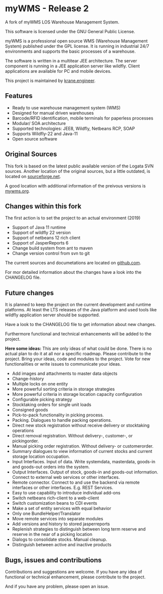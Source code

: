 # myWMS - Release 2

A fork of myWMS LOS Warehouse Management System.

This software is licensed under the GNU General Public License.

myWMS is a professional open source WMS (Warehouse Management System) published under the GPL license. It is running in industrial 24/7 environments and supports the basic processes of a warehouse.

The software is written in a multitear JEE architecture.
The server component is running in a JEE application server like wildfly. Client applications are available for PC and mobile devices. 

This project is maintained by [krane.engineer](https://krane.engineer).


## Features

* Ready to use warehouse management system (WMS)
* Designed for manual driven warehouses
* Barcode/RFID identification, mobile terminals for paperless processes
* Modular/ SOA architecture
* Supported technologies: JEE8, Wildfly, Netbeans RCP, SOAP
* Supports Wildfly-22 and Java-11
* Open source software


## Original Sources

This fork is based on the latest public available version of the Logata SVN sources.
Another location of the original sources, but a little outdated, is located on [sourceforge.net](https://sourceforge.net/projects/mywmslos).

A good location with additional information of the preivous versions is [mywms.org](http://www.mywms.org).


## Changes within this fork

The first action is to set the project to an actual environment (2019)

- Support of Java 11 runtime
- Support of wildfly 22 version
- Support of netbeans 12 rich client
- Support of JasperReports 6
- Change build system from ant to maven
- Change version control from svn to git

The current sources and documetations are located on [github.com](https://github.com/wms2/mywms).

For mor detailed information about the changes have a look into the CHANGELOG file.


## Future changes

It is planned to keep the project on the current development and runtime platforms. At least the LTS releases of the Java platform and used tools like wildfly application server should be supported.

Have a look to the CHANGELOG file to get information about new changes.

Furthermore functional and technical enhancements will be added to the project.

__Here some ideas:__
This are only ideas of what could be done. There is no actual plan to do it at all nor a specific roadmap.
Please contribute to the project. Bring your ideas, code and modules to the project. Vote for new functionalities or write issues to communicate your ideas.

- Add images and attachments to master data objects
- Change-history
- Multiple locks on one entity
- More powerful sorting criteria in storage strategies
- More powerful criteria in storage location capacity configuration
- Configurable picking strategy
- Stocktaking orders for single unit loads
- Consigned goods
- Pick-to-pack functionality in picking process.
- Packing. Dialogues to handle packing operations.
- Direct new stock registration without receive delivery or stocktaking operations
- Direct removal registration. Without delivery-, customer-, or pickingorder.
- Manual picking order registration. Without delivery- or customerorder.
- Summary dialogues to view information of current stocks and current storage location occupation.
- Input Interfaces. Input of data. Write systemdata, masterdata, goods-in and goods-out orders into the system.
- Output Interfaces. Output of stock, goods-in and goods-out information. Connect to external web services or other interfaces.
- Remote connector. Connect to and use the backend via remote interfaces or other interfaces. E.g. REST Services.
- Easy to use capability to introduce individual add-ons
- Switch netbeans rich-client to a web-client
- Switch customization beans to CDI events
- Make a set of entity services with equal behavior
- Only one BundleHelper/Translator
- Move remote services into separate modules
- Add versions and history to stored jasperreports
- Replenish strategies to distinguish between long term reserve and reserve in the near of a picking location
- Dialogs to consolidate stocks. Manual cleanup.
- Distinguish between active and inactive products


## Bugs, issues and contributions

Contributions and suggestions are welcome. 
If you have any idea of functional or technical enhancement, please contribute to the project.

And if you have any problem, please open an issue.

